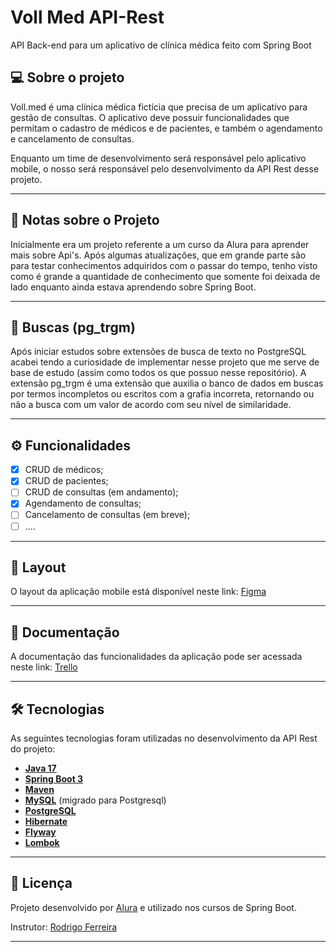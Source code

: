 # Voll Med API-Rest

API Back-end para um aplicativo de clínica médica feito com Spring Boot
## 💻 Sobre o projeto

  Voll.med é uma clínica médica fictícia que precisa de um aplicativo para gestão de consultas. O aplicativo deve possuir funcionalidades que permitam o cadastro de médicos e de pacientes, e também o agendamento e cancelamento de consultas.

  Enquanto um time de desenvolvimento será responsável pelo aplicativo mobile, o nosso será responsável pelo desenvolvimento da API Rest desse projeto.

---

## 📝 Notas sobre o Projeto

  Inicialmente era um projeto referente a um curso da Alura para aprender mais sobre Api's.
Após algumas atualizações, que em grande parte são para testar conhecimentos adquiridos com o passar do tempo,
tenho visto como é grande a quantidade de conhecimento que somente foi deixada de lado enquanto ainda estava 
aprendendo sobre Spring Boot.

---

## 🔎 Buscas (pg_trgm)
  Após iniciar estudos sobre extensões de busca de texto no PostgreSQL acabei tendo a curiosidade de implementar
nesse projeto que me serve de base de estudo (assim como todos os que possuo nesse repositório).
  A extensão pg_trgm é uma extensão que auxilia o banco de dados em buscas por termos incompletos ou escritos
com a grafia incorreta, retornando ou não a busca com um valor de acordo com seu nível de similaridade.

---

## ⚙️ Funcionalidades

- [x] CRUD de médicos;
- [x] CRUD de pacientes;
- [ ] CRUD de consultas (em andamento);
- [x] Agendamento de consultas;
- [ ] Cancelamento de consultas (em breve);
- [ ] ....
---

## 🎨 Layout

O layout da aplicação mobile está disponível neste link: <a href="https://www.figma.com/file/N4CgpJqsg7gjbKuDmra3EV/Voll.med">Figma</a>

---

## 📄 Documentação

A documentação das funcionalidades da aplicação pode ser acessada neste link: <a href="https://trello.com/b/O0lGCsKb/api-voll-med">Trello</a>

---

## 🛠 Tecnologias

As seguintes tecnologias foram utilizadas no desenvolvimento da API Rest do projeto:

- **[Java 17](https://www.oracle.com/java)**
- **[Spring Boot 3](https://spring.io/projects/spring-boot)**
- **[Maven](https://maven.apache.org)**
- **[MySQL](https://www.mysql.com)** (migrado para Postgresql)
- **[PostgreSQL](https://www.postgresql.org)**
- **[Hibernate](https://hibernate.org)**
- **[Flyway](https://flywaydb.org)**
- **[Lombok](https://projectlombok.org)**

---

## 📝 Licença

Projeto desenvolvido por [Alura](https://www.alura.com.br) e utilizado nos cursos de Spring Boot.

Instrutor: [Rodrigo Ferreira](https://cursos.alura.com.br/user/rodrigo-ferreira) 

---
